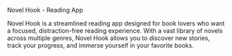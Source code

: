 Novel Hook - Reading App

Novel Hook is a streamlined reading app designed for book lovers who want a focused, distraction-free reading experience. With a vast library of novels across multiple genres, Novel Hook allows you to discover new stories, track your progress, and immerse yourself in your favorite books.